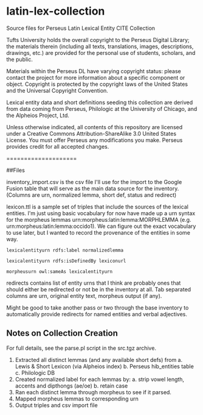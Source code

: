 latin-lex-collection
====================

Source files for Perseus Latin Lexical Entity CITE Collection

Tufts University holds the overall copyright to the Perseus Digital Library; the materials therein (including all texts, translations, images, descriptions, drawings, etc.) are provided for the personal use of students, scholars, and the public.

Materials within the Perseus DL have varying copyright status: please contact the project for more information about a specific component or object. Copyright is protected by the copyright laws of the United States and the Universal Copyright Convention.

Lexical entity data and short definitions seeding this collection are derived from data coming from Perseus, Philologic at the University of Chicago, and the Alpheios Project, Ltd.

Unless otherwise indicated, all contents of this repository are licensed under a Creative Commons Attribution-ShareAlike 3.0 United States License. You must offer Perseus any modifications you make. Perseus provides credit for all accepted changes.

====================

##Files

inventory_import.csv is the csv file I'll use for the import to the Google Fusion table that will serve as the main data source for the inventory. (Columns are urn, normalized lemma, short def, status and redirect)

lexicon.ttl is a sample set of triples that include the sources of the lexical entities.  I'm just using basic vocabulary for now have made up a urn syntax for the morpheus lemmas urn:morpheus:latin:lemma:MORPHLEMMA (e.g. urn:morpheus:latin:lemma:occido1). We can figure out the exact vocabulary to use later, but I wanted to record the provenance of the entities in some way.

`lexicalentityurn rdfs:label normalizedlemma`

`lexicalentityurn rdfs:isDefinedBy lexiconurl`

`morpheusurn owl:sameAs lexicalentityurn`

redirects contains list of entity urns that I think are probably ones that should either be redirected or not be in the inventory at all. Tab separated columns are urn, original entity text, morpheus output (if any).

Might be good to take another pass or two through the base inventory to automatically provide redirects for named entities and verbal adjectives.

## Notes on Collection Creation

For full details, see the parse.pl script in the src.tgz archive.

1. Extracted all distinct lemmas (and any available short defs) from 
    a. Lewis & Short Lexicon (via Alpheios index)
    b. Perseus hib_entities table
    c. Philologic DB 
2. Created normalized label for each lemmas by:
    a. strip vowel length, accents and dipthongs (ae/oe)
    b. retain case
3. Ran each distinct lemma through morpheus to see if it parsed.
4. Mapped morpheus lemmas to corresponding urn
5. Output triples and csv import file
